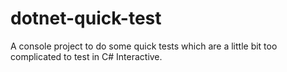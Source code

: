 # dotnet-quick-test
A console project to do some quick tests which are a little bit too complicated to test in C# Interactive.
